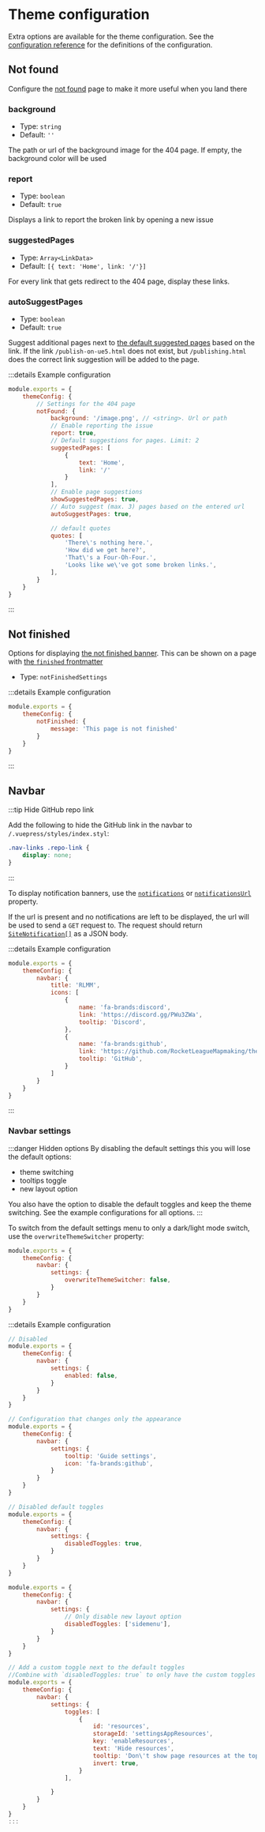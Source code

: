 # Theme configuration

Extra options are available for the theme configuration. See the [configuration reference](/reference/interfaces/theme.ThemeOptions.html) for the definitions of the configuration.

## Not found

Configure the [not found](/404) page to make it more useful when you land there

### background

- Type: `string`
- Default: `''`

The path or url of the background image for the 404 page. If empty, the background color will be used

### report

- Type: `boolean`
- Default: `true`

Displays a link to report the broken link by opening a new issue

### suggestedPages

- Type: `Array<LinkData>`
- Default: `[{ text: 'Home', link: '/'}]`

For every link that gets redirect to the 404 page, display these links.

### autoSuggestPages

- Type: `boolean`
- Default: `true`

Suggest additional pages next to [the default suggested pages](#suggestedpages) based on the link.
If the link `/publish-on-ue5.html` does not exist, but `/publishing.html` does the correct link suggestion will be added to the page.

:::details Example configuration

```js
module.exports = {
    themeConfig: {
        // Settings for the 404 page
        notFound: {
            background: '/image.png', // <string>. Url or path
            // Enable reporting the issue
            report: true,
            // Default suggestions for pages. Limit: 2
            suggestedPages: [
                {
                    text: 'Home',
                    link: '/'
                }
            ],
            // Enable page suggestions
            showSuggestedPages: true,
            // Auto suggest (max. 3) pages based on the entered url
            autoSuggestPages: true,

            // default quotes
            quotes: [
                'There\'s nothing here.',
                'How did we get here?',
                'That\'s a Four-Oh-Four.',
                'Looks like we\'ve got some broken links.',
            ],
        }
    }
}
```

:::

## Not finished

Options for displaying [the not finished banner](examples/finished.md).
This can be shown on a page with [the `finished` frontmatter](frontmatter.md#finished)

- Type: `notFinishedSettings`

:::details Example configuration

```js
module.exports = {
    themeConfig: {
        notFinished: {
            message: 'This page is not finished'
        }
    }
}
```

:::

## Navbar

:::tip Hide GitHub repo link

Add the following to hide the GitHub link in the navbar to `/.vuepress/styles/index.styl`:

```css
.nav-links .repo-link {
    display: none;
}
```

:::

To display notification banners, use the [`notifications`](/reference/interfaces/theme.NavbarOptions.html#notifications) or [`notificationsUrl`](/reference/interfaces/theme.NavbarOptions.html#notificationsurl) property.

If the url is present and no notifications are left to be displayed, the url will be used to send a `GET` request to. The request should return [`SiteNotification[]`](/reference/interfaces/theme.SiteNotification) as a JSON body.

:::details Example configuration

```js
module.exports = {
    themeConfig: {
        navbar: {
            title: 'RLMM',
            icons: [
                {
                    name: 'fa-brands:discord',
                    link: 'https://discord.gg/PWu3ZWa',
                    tooltip: 'Discord',
                },
                {
                    name: 'fa-brands:github',
                    link: 'https://github.com/RocketLeagueMapmaking/theme-rlmm',
                    tooltip: 'GitHub',
                }
            ]
        }
    }
}
```

:::

### Navbar settings

:::danger Hidden options
By disabling the default settings this you will lose the default options:

- theme switching
- tooltips toggle
- new layout option

You also have the option to disable the default toggles and keep the theme switching.
See the example configurations for all options.
:::

To switch from the default settings menu to only a dark/light mode switch, use the `overwriteThemeSwitcher` property:

```js
module.exports = {
    themeConfig: {
        navbar: {
            settings: {
                overwriteThemeSwitcher: false,
            }
        }
    }
}
```

:::details Example configuration

```js
// Disabled
module.exports = {
    themeConfig: {
        navbar: {
            settings: {
                enabled: false,
            }
        }
    }
}

// Configuration that changes only the appearance
module.exports = {
    themeConfig: {
        navbar: {
            settings: {
                tooltip: 'Guide settings',
                icon: 'fa-brands:github',
            }
        }
    }
}

// Disabled default toggles
module.exports = {
    themeConfig: {
        navbar: {
            settings: {
                disabledToggles: true,
            }
        }
    }
}

module.exports = {
    themeConfig: {
        navbar: {
            settings: {
                // Only disable new layout option
                disabledToggles: ['sidemenu'],
            }
        }
    }
}

// Add a custom toggle next to the default toggles
//Combine with `disabledToggles: true` to only have the custom toggles
module.exports = {
    themeConfig: {
        navbar: {
            settings: {
                toggles: [
                    {
                        id: 'resources',
                        storageId: 'settingsAppResources',
                        key: 'enableResources',
                        text: 'Hide resources',
                        tooltip: 'Don\'t show page resources at the top',
                        invert: true,
                    }
                ],

            }
        }
    }
}
:::
